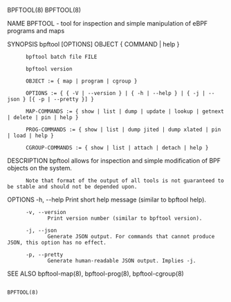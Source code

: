 BPFTOOL(8)                                                                                                                                                                                         BPFTOOL(8)



NAME
       BPFTOOL - tool for inspection and simple manipulation of eBPF programs and maps

SYNOPSIS
          bpftool [OPTIONS] OBJECT { COMMAND | help }

          bpftool batch file FILE

          bpftool version

          OBJECT := { map | program | cgroup }

          OPTIONS := { { -V | --version } | { -h | --help } | { -j | --json } [{ -p | --pretty }] }

          MAP-COMMANDS := { show | list | dump | update | lookup | getnext | delete | pin | help }

          PROG-COMMANDS := { show | list | dump jited | dump xlated | pin | load | help }

          CGROUP-COMMANDS := { show | list | attach | detach | help }

DESCRIPTION
          bpftool allows for inspection and simple modification of BPF objects on the system.

          Note that format of the output of all tools is not guaranteed to be stable and should not be depended upon.

OPTIONS
          -h, --help
                 Print short help message (similar to bpftool help).

          -v, --version
                 Print version number (similar to bpftool version).

          -j, --json
                 Generate JSON output. For commands that cannot produce JSON, this option has no effect.

          -p, --pretty
                 Generate human-readable JSON output. Implies -j.

SEE ALSO
          bpftool-map(8), bpftool-prog(8), bpftool-cgroup(8)




                                                                                                                                                                                                   BPFTOOL(8)
